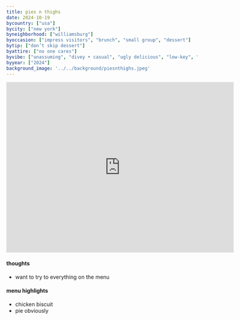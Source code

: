 ```yaml
---
title: pies n thighs
date: 2024-10-19
bycountry: ["usa"]
bycity: ["new york"]
byneighborhood: ["williamsburg"]
byoccasion: ["impress visitors", "brunch", "small group", "dessert"]
bytip: ["don’t skip dessert"]
byattire: ["no one cares"]
byvibe: ["unassuming", "divey • casual", "ugly delicious", "low-key", "diner"]
byyear: ["2024"]
background_image: '../../background/piesnthighs.jpeg'
---
```


<iframe src="https://www.google.com/maps/embed?pb=!1m18!1m12!1m3!1d29075.29463491105!2d-73.9694971291323!3d40.70585464392305!2m3!1f0!2f0!3f0!3m2!1i1024!2i768!4f13.1!3m3!1m2!1s0x89c25bd88fe227db%3A0x151104dc82a74ba2!2sPies%20&#39;n&#39;%20Thighs!5e0!3m2!1sen!2sus!4v1732656007066!5m2!1sen!2sus" width="600" height="450" style="border:0;" allowfullscreen="" loading="lazy" referrerpolicy="no-referrer-when-downgrade"></iframe>

#### thoughts
* want to try to everything on the menu

#### menu highlights
* chicken biscuit
* pie obviously
